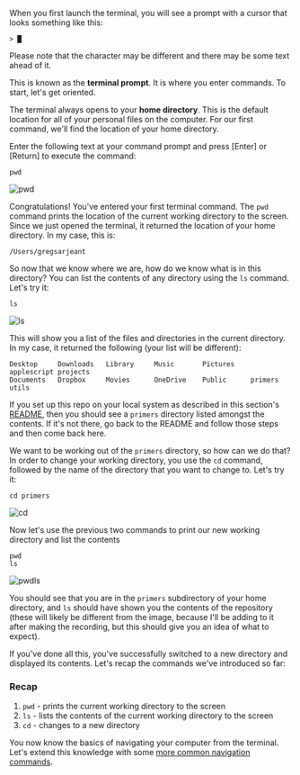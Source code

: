 When you first launch the terminal, you will see a prompt with a cursor that looks something like this:

```
> █ 
```

Please note that the character may be different and there may be some text ahead of it. 

This is known as the __terminal prompt__. It is where you enter commands. To start, let's get oriented.

The terminal always opens to your __home directory__. This is the default location for all of your personal files on the computer. For our first command, we'll find the location of your home directory.

Enter the following text at your command prompt and press [Enter] or [Return] to execute the command:

```
pwd
```

![pwd](https://i.imgur.com/Y8JnuHh.gif)

Congratulations! You've entered your first terminal command. The `pwd` command prints the location of the current working directory to the screen. Since we just opened the terminal, it returned the location of your home directory. In my case, this is:

```
/Users/gregsarjeant
```

So now that we know where we are, how do we know what is in this directory? You can list the contents of any directory using the `ls` command. Let's try it:

```
ls
```

![ls](https://i.imgur.com/GNjSqlf.gif)

This will show you a list of the files and directories in the current directory. In my case, it returned the following (your list will be different):

```
Desktop     Downloads   Library     Music       Pictures    applescript projects
Documents   Dropbox     Movies      OneDrive    Public      primers     utils
```

If you set up this repo on your local system as described in this section's [README](./README.md), then you should see a `primers` directory listed amongst the contents. If it's not there, go back to the README and follow those steps and then come back here.

We want to be working out of the `primers` directory, so how can we do that? In order to change your working directory, you use the `cd` command, followed by the name of the directory that you want to change to. Let's try it:

```
cd primers
```

![cd](https://i.imgur.com/OQEL5d4.gif)

Now let's use the previous two commands to print our new working directory and list the contents

```
pwd
ls
```

![pwdls](https://i.imgur.com/IHKmyyi.gif)

You should see that you are in the `primers` subdirectory of your home directory, and `ls` should have shown you the contents of the repository (these will likely be different from the image, because I'll be adding to it after making the recording, but this should give you an idea of what to expect).

If you've done all this, you've successfully switched to a new directory and displayed its contents. Let's recap the commands we've introduced so far:

### Recap 

1. `pwd` - prints the current working directory to the screen
1. `ls` - lists the contents of the current working directory to the screen
1. `cd` - changes to a new directory

You now know the basics of navigating your computer from the terminal. Let's extend this knowledge with some [more common navigation commands](nav_2.md).